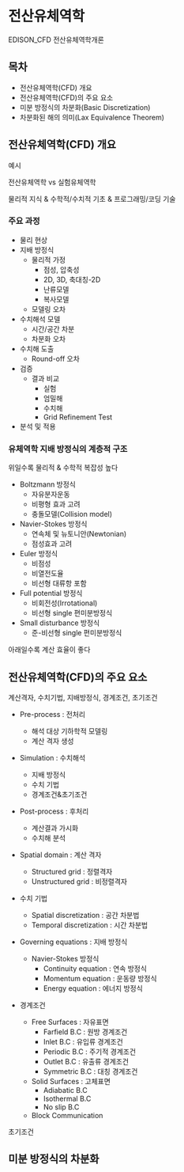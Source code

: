 # 전산유체역학

EDISON_CFD 전산유체역학개론

## 목차

* 전산유체역학(CFD) 개요
* 전산유체역학(CFD)의 주요 요소
* 미분 방정식의 차분화(Basic Discretization)
* 차분화된 해의 의미(Lax Equivalence Theorem)

## 전산유체역학(CFD) 개요

예시

전산유체역학 vs 실험유체역학

물리적 지식 & 수학적/수치적 기초 & 프로그래밍/코딩 기술

### 주요 과정

* 물리 현상
* 지배 방정식
    * 물리적 가정
        * 점성, 압축성
        * 2D, 3D, 축대칭-2D
        * 난류모델
        * 복사모델
    * 모델링 오차
* 수치해석 모델
    * 시간/공간 차분
    * 차분화 오차
* 수치해 도출
    * Round-off 오차
* 검증
    * 결과 비교
        * 실험
        * 엄밀해
        * 수치해
        * Grid Refinement Test
* 분석 및 적용

### 유체역학 지배 방정식의 계층적 구조

위일수록 물리적 & 수학적 복잡성 높다

* Boltzmann 방정식
    * 자유분자운동
    * 비평형 효과 고려
    * 충돌모델(Collision model)
* Navier-Stokes 방정식
    * 연속체 및 뉴토니안(Newtonian)
    * 점성효과 고려
* Euler 방정식
    * 비점성
    * 비열전도율
    * 비선형 대류항 포함
* Full potential 방정식
    * 비회전성(Irrotational)
    * 비선형 single 편미분방정식
* Small disturbance 방정식
    * 준-비선형 single 편미분방정식

아래일수록 계산 효율이 좋다

## 전산유체역학(CFD)의 주요 요소

계산격자, 수치기법, 지배방정식, 경계조건, 초기조건

* Pre-process : 전처리
    * 해석 대상 기하학적 모델링
    * 계산 격자 생성
* Simulation : 수치해석
    * 지배 방정식
    * 수치 기법
    * 경계조건&초기조건
* Post-process : 후처리
    * 계산결과 가시화
    * 수치해 분석

* Spatial domain : 계산 격자 
    * Structured grid : 정렬격자
    * Unstructured grid : 비정렬격자

* 수치 기법
    * Spatial discretization : 공간 차분법
    * Temporal discretization : 시간 차분법

* Governing equations : 지배 방정식
    * Navier-Stokes 방정식
        * Continuity equation : 연속 방정식
        * Momentum equation : 운동량 방정식
        * Energy equation : 에너지 방정식

* 경계조건
    * Free Surfaces : 자유표면
        * Farfield B.C : 원방 경계조건
        * Inlet B.C : 유입류 경계조건
        * Periodic B.C : 주기적 경계조건
        * Outlet B.C : 유출류 경계조건
        * Symmetric B.C : 대칭 경계조건
    * Solid Surfaces : 고체표면
        * Adiabatic B.C
        * Isothermal B.C
        * No slip B.C
    * Block Communication

초기조건

## 미분 방정식의 차분화
